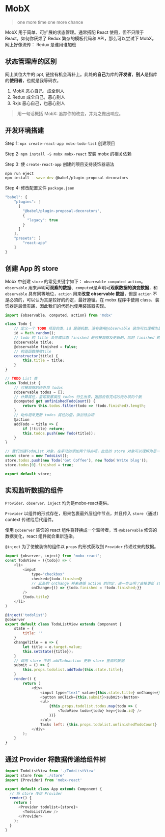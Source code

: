 # MobX

> one more time one more chance

MobX 用于简单、可扩展的状态管理。通常搭配 React 使用，但不只限于 React。如何你厌烦了 Redux 繁杂的模板代码和 API，那么可以尝试下 MobX。网上好像流传： Redux 是谁用谁加班

## 状态管理库的区别

网上某位大牛的 ppt, 链接有机会再补上。此处的**自己**为库的**开发者**，**别人**是指库的**使用者**，也就是我等码农。

1. MobX 恶心自己，成全别人
2. Redux 成全自己，恶心别人
3. Rxjs 恶心自己，也恶心别人

> 用一句话概括 MobX: 追踪你的改变，并为之做出响应。

## 开发环境搭建

Step 1: `npx create-react-app mobx-todo-list` 创建项目

Step 2: `npm install -S mobx mobx-react` 安装 mobx 的相关依赖

Step 3: 使 `create-react-app` 创建的项目支持装饰器语法

```sh
npm run eject
npm install --save-dev @babel/plugin-proposal-decorators
```

Step 4: 修改配置文件 `package.json`

```js
"babel": {
    "plugins": [
      [
        "@babel/plugin-proposal-decorators",
        {
          "legacy": true
        }
      ]
    ],
    "presets": [
        "react-app"
    ]
}
```

## 创建 App 的 store

Mobx 中创建 `store` 的常见关键字如下： `observable computed action`。
`observable` 用来声明**可观察的数据**、`computed`是声明可**观察数据的演变数据**，和   `observable` 具有同等地位，`action` 用来**改变 observable 数据**，但是 `action` 不是必须的，可以认为其是较好的约定，最好遵循。在 mobx 程序中使用 class、装饰器是最佳实践，因此我们的代码也使用装饰器实现。

```js
import {observable, computed, action} from 'mobx'

class Todo {
    // 定义一个 TODO 项目的类，id 是随机数，没有使用@observable 装饰可以理解为是只读的
    id = Math.random();
    // todo 的 title 及完成状态 finished 是可被观察及更新的，同时 finished 的初始状态为 false
    @observable title;
    @observable finished = false;
    // 构造函数接收tile
    constructor(title) {
        this.title = title;
    }
}

// TODO List 类
class TodoList {
    // 可被观察的待办项 todos
    @observable todos = [];
    // 计算属性，重可观察属性 todos 衍生出来，返回没有完成的待办项的个数
    @computed get unfinishedTodoCount() {
        return this.todos.filter(todo => !todo.finished).length;
    }
    // 动作用来更新 todos 属性的值，添加待办项
    @action
    addTodo = title => {
        if (!title) return;
        this.todos.push(new Todo(title));
    }
}

// 我们创建TodoList 对象，在手动的添加两个待办项，此处的 store 对象可以理解为是一个单例，在将其引用暴露出去
const store = new TodoList();
store.todos.push(new Todo('Get Coffee'), new Todo('Write blog'));
store.todos[0].finished = true;

export default store;
```

## 实现监听数据的组件

`Provider、observer、inject` 均为是mobx-react提供。

`Provider` 以组件的形式存在，用来包裹最外层组件节点，并且传入 `store`（通过）context 传递给后代组件。

使用 `@observer` 装饰的 react 组件将转换成一个监听者，当 `@observable` 修饰的数据变化，react 组件就会重新渲染。

`@inject` 为了使被装饰的组件以 `props` 的形式获取到 `Provider` 传递过来的数据。

```js
import {observer, inject} from 'mobx-react';
const TodoView = ({todo}) => (
    <li>
        <input
            type="checkbox"
            checked={todo.finished}
            // 此处的 onChange 并未遵循 action 的约定，进一步证明了直接更新 store 的数据也是可行的
            onChange={() => {todo.finished = !todo.finished;}}
        />
        {todo.title}
    </li>
)

@inject('todolist')
@observer
export default class TodoListView extends Component {
    state = {
        title: ''
    }
    changeTitle = e => {
        let title = e.target.value;
        this.setState({title});
    }
    // 调用 store 中的 addTodoaction 更新 store 里面的数据
    submit = () => {
        this.props.todolist.addTodo(this.state.title);
    }
    render() {
        return (
            <div>
                <input type="text" value={this.state.title} onChange={this.changeTitle} />
                <button onClick={this.submit}>submit</button>
                <ul>
                    {this.props.todolist.todos.map(todo => (
                        <TodoView todo={todo} key={todo.id} />
                    ))}
                </ul>
                Tasks left: {this.props.todolist.unfinishedTodoCount}
            </div>
        );
    }
}
```

## 通过 Provider 将数据传递给组件树

```js
import TodoListView from './TodoListView'
import store from './store'
import {Provider} from 'mobx-react'

export default class App extends Component {
  // 将 store 传给 Provider
  render() {
    return (
      <Provider todolist={store}>
        <TodoListView />
      </Provider>
    );
  }
}
```
